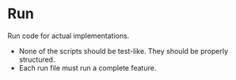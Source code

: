 # Run

Run code for actual implementations.

* None of the scripts should be test-like. They should be properly structured.
* Each run file must run a complete feature.
